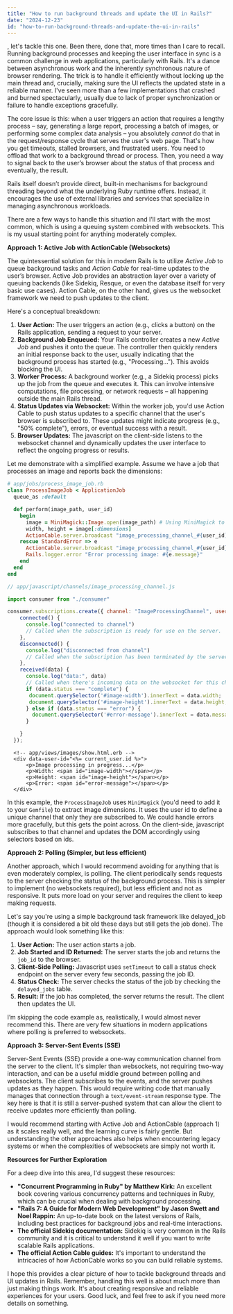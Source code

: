 ```yaml
---
title: "How to run background threads and update the UI in Rails?"
date: "2024-12-23"
id: "how-to-run-background-threads-and-update-the-ui-in-rails"
---
```


, let's tackle this one. Been there, done that, more times than I care to recall. Running background processes and keeping the user interface in sync is a common challenge in web applications, particularly with Rails. It's a dance between asynchronous work and the inherently synchronous nature of browser rendering. The trick is to handle it efficiently without locking up the main thread and, crucially, making sure the UI reflects the updated state in a reliable manner. I've seen more than a few implementations that crashed and burned spectacularly, usually due to lack of proper synchronization or failure to handle exceptions gracefully.

The core issue is this: when a user triggers an action that requires a lengthy process – say, generating a large report, processing a batch of images, or performing some complex data analysis – you absolutely *cannot* do that in the request/response cycle that serves the user's web page. That's how you get timeouts, stalled browsers, and frustrated users. You need to offload that work to a background thread or process. Then, you need a way to signal back to the user’s browser about the status of that process and eventually, the result.

Rails itself doesn’t provide direct, built-in mechanisms for background threading beyond what the underlying Ruby runtime offers. Instead, it encourages the use of external libraries and services that specialize in managing asynchronous workloads.

There are a few ways to handle this situation and I’ll start with the most common, which is using a queuing system combined with websockets. This is my usual starting point for anything moderately complex.

**Approach 1: Active Job with ActionCable (Websockets)**

The quintessential solution for this in modern Rails is to utilize *Active Job* to queue background tasks and *Action Cable* for real-time updates to the user’s browser. Active Job provides an abstraction layer over a variety of queuing backends (like Sidekiq, Resque, or even the database itself for very basic use cases). Action Cable, on the other hand, gives us the websocket framework we need to push updates to the client.

Here's a conceptual breakdown:

1.  **User Action:** The user triggers an action (e.g., clicks a button) on the Rails application, sending a request to your server.
2.  **Background Job Enqueued:** Your Rails controller creates a new *Active Job* and pushes it onto the queue. The controller then quickly renders an initial response back to the user, usually indicating that the background process has started (e.g., "Processing…"). This avoids blocking the UI.
3.  **Worker Process:** A background worker (e.g., a Sidekiq process) picks up the job from the queue and executes it. This can involve intensive computations, file processing, or network requests – all happening outside the main Rails thread.
4.  **Status Updates via Websocket:** Within the worker job, you'd use Action Cable to push status updates to a specific channel that the user's browser is subscribed to. These updates might indicate progress (e.g., "50% complete"), errors, or eventual success with a result.
5.  **Browser Updates:** The javascript on the client-side listens to the websocket channel and dynamically updates the user interface to reflect the ongoing progress or results.

Let me demonstrate with a simplified example. Assume we have a job that processes an image and reports back the dimensions:

```ruby
# app/jobs/process_image_job.rb
class ProcessImageJob < ApplicationJob
  queue_as :default

  def perform(image_path, user_id)
    begin
      image = MiniMagick::Image.open(image_path) # Using MiniMagick to get dimensions
      width, height = image[:dimensions]
      ActionCable.server.broadcast "image_processing_channel_#{user_id}", {status: "complete", width: width, height: height }
    rescue StandardError => e
      ActionCable.server.broadcast "image_processing_channel_#{user_id}", {status: "error", message: e.message }
      Rails.logger.error "Error processing image: #{e.message}"
    end
  end
end
```

```javascript
// app/javascript/channels/image_processing_channel.js

import consumer from "./consumer"

consumer.subscriptions.create({ channel: "ImageProcessingChannel", user_id: document.querySelector('body').dataset.userId }, {
    connected() {
      console.log("connected to channel")
      // Called when the subscription is ready for use on the server.
    },
    disconnected() {
      console.log("disconnected from channel")
      // Called when the subscription has been terminated by the server.
    },
    received(data) {
      console.log("data:", data)
      // Called when there's incoming data on the websocket for this channel
      if (data.status === "complete") {
       document.querySelector('#image-width').innerText = data.width;
       document.querySelector('#image-height').innerText = data.height;
      } else if (data.status === "error") {
        document.querySelector('#error-message').innerText = data.message;
      }

    }
  });

```

```erb
  <!-- app/views/images/show.html.erb -->
  <div data-user-id="<%= current_user.id %>">
      <p>Image processing in progress...</p>
      <p>Width: <span id="image-width"></span></p>
      <p>Height: <span id="image-height"></span></p>
      <p>Error: <span id="error-message"></span></p>
  </div>
```

In this example, the `ProcessImageJob` uses `MiniMagick` (you'd need to add it to your `Gemfile`) to extract image dimensions. It uses the user id to define a unique channel that only they are subscribed to. We could handle errors more gracefully, but this gets the point across. On the client-side, javascript subscribes to that channel and updates the DOM accordingly using selectors based on ids.

**Approach 2: Polling (Simpler, but less efficient)**

Another approach, which I would recommend avoiding for anything that is even moderately complex, is polling. The client periodically sends requests to the server checking the status of the background process. This is simpler to implement (no websockets required), but less efficient and not as responsive. It puts more load on your server and requires the client to keep making requests.

Let's say you're using a simple background task framework like delayed_job (though it is considered a bit old these days but still gets the job done). The approach would look something like this:

1.  **User Action:** The user action starts a job.
2.  **Job Started and ID Returned:** The server starts the job and returns the `job_id` to the browser.
3.  **Client-Side Polling:** Javascript uses `setTimeout` to call a status check endpoint on the server every few seconds, passing the job ID.
4.  **Status Check:** The server checks the status of the job by checking the `delayed_jobs` table.
5.  **Result:** If the job has completed, the server returns the result. The client then updates the UI.

I’m skipping the code example as, realistically, I would almost never recommend this. There are very few situations in modern applications where polling is preferred to websockets.

**Approach 3: Server-Sent Events (SSE)**

Server-Sent Events (SSE) provide a one-way communication channel from the server to the client. It's simpler than websockets, not requiring two-way interaction, and can be a useful middle ground between polling and websockets. The client subscribes to the events, and the server pushes updates as they happen. This would require writing code that manually manages that connection through a `text/event-stream` response type. The key here is that it is still a server-pushed system that can allow the client to receive updates more efficiently than polling.

I would recommend starting with Active Job and ActionCable (approach 1) as it scales really well, and the learning curve is fairly gentle. But understanding the other approaches also helps when encountering legacy systems or when the complexities of websockets are simply not worth it.

**Resources for Further Exploration**

For a deep dive into this area, I'd suggest these resources:

*   **"Concurrent Programming in Ruby" by Matthew Kirk:** An excellent book covering various concurrency patterns and techniques in Ruby, which can be crucial when dealing with background processing.
*   **"Rails 7: A Guide for Modern Web Development" by Jason Swett and Noel Rappin:** An up-to-date book on the latest versions of Rails, including best practices for background jobs and real-time interactions.
*   **The official Sidekiq documentation:** Sidekiq is very common in the Rails community and it is critical to understand it well if you want to write scalable Rails applications.
*   **The official Action Cable guides:**  It's important to understand the intricacies of how ActionCable works so you can build reliable systems.

I hope this provides a clear picture of how to tackle background threads and UI updates in Rails. Remember, handling this well is about much more than just making things work. It's about creating responsive and reliable experiences for your users. Good luck, and feel free to ask if you need more details on something.
